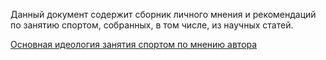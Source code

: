 Данный документ содержит сборник личного мнения и рекомендаций по занятию спортом, собранных, в том числе, из научных статей.

[Основная идеология занятия спортом по мнению автора](ideology.md)
